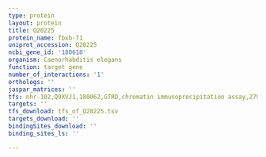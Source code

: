 ```yaml
---
type: protein
layout: protein
title: Q20225
protein_name: fbxb-71
uniprot_accession: Q20225
ncbi_gene_id: '180618'
organism: Caenorhabditis elegans
function: target gene
number_of_interactions: '1'
orthologs: ''
jaspar_matrices: ''
tfs: nhr-102,Q9XVJ1,180062,GTRD,chromatin immunoprecipitation assay,27924024%5Buid%5D,No
targets: ''
tfs_download: tfs_of_Q20225.tsv
targets_download: ''
bindingSites_download: ''
binding_sites_ls: ''

---
```

